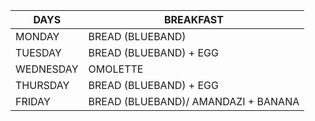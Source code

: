 | DAYS  | BREAKFAST |
| ------------- | ------------- |
| MONDAY  | BREAD (BLUEBAND)  |
| TUESDAY  | BREAD (BLUEBAND) + EGG |
| WEDNESDAY  | OMOLETTE  |
| THURSDAY  | BREAD (BLUEBAND) + EGG |
| FRIDAY  | BREAD (BLUEBAND)/ AMANDAZI + BANANA  |
